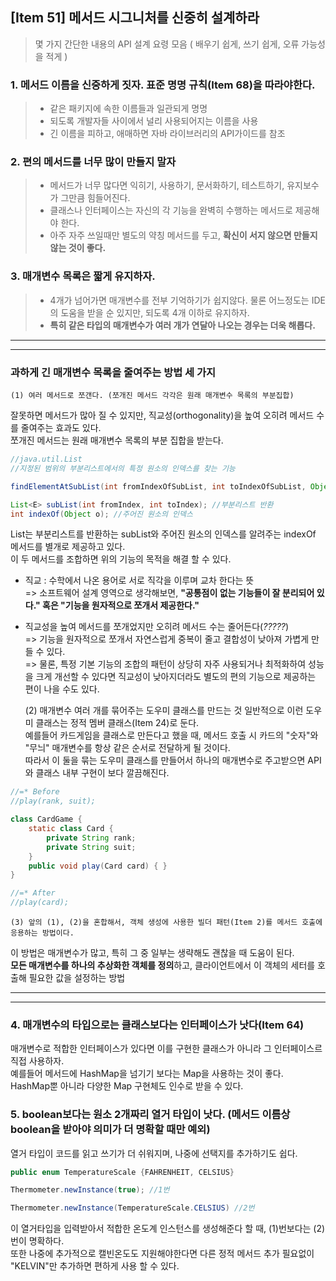 ## [Item 51] 메서드 시그니처를 신중히 설계하라

> 몇 가지 간단한 내용의 API 설계 요령 모음 ( 배우기 쉽게, 쓰기 쉽게, 오류 가능성을 적게 )

### 1. 메서드 이름을 신중하게 짓자. 표준 명명 규칙(Item 68)을 따라야한다.
>* 같은 패키지에 속한 이름들과 일관되게 명명<br>
>* 되도록 개발자들 사이에서 널리 사용되어지는 이름을 사용<br>
>* 긴 이름을 피하고, 애매하면 자바 라이브러리의 API가이드를 참조

### 2. 편의 메서드를 너무 많이 만들지 말자
>* 메서드가 너무 많다면 익히기, 사용하기, 문서화하기, 테스트하기, 유지보수가 그만큼 힘들어진다.<br>
>* 클래스나 인터페이스는 자신의 각 기능을 완벽히 수행하는 메서드로 제공해야 한다.
>* 아주 자주 쓰일때만 별도의 약칭 메서드를 두고, **확신이 서지 않으면 만들지 않는 것이 좋다.**

### 3. 매개변수 목록은 짧게 유지하자.
>* 4개가 넘어가면 매개변수를 전부 기억하기가 쉽지않다. 물론 어느정도는 IDE의 도움을 받을 순 있지만, 되도록 4개 이하로 유지하자.<br>
>* **특히 같은 타입의 매개변수가 여러 개가 연달아 나오는 경우는 더욱 해롭다.**

--- 
---
### 과하게 긴 매개변수 목록을 줄여주는 방법 세 가지
    (1) 여러 메서드로 쪼갠다. (쪼개진 메서드 각각은 원래 매개변수 목록의 부분집합)
잘못하면 메서드가 많아 질 수 있지만, 직교성(orthogonality)을 높여 오히려 메서드 수를 줄여주는 효과도 있다.
<br>
쪼개진 메서드는 원래 매개변수 목록의 부분 집합을 받는다.<br>

```java
//java.util.List
//지정된 범위의 부분리스트에서의 특정 원소의 인덱스를 찾는 기능

findElementAtSubList(int fromIndexOfSubList, int toIndexOfSubList, Object element);

List<E> subList(int fromIndex, int toIndex); //부분리스트 반환
int indexOf(Object o); //주어진 원소의 인덱스
```
List는 부분리스트를 반환하는 subList와 주어진 원소의 인덱스를 알려주는 indexOf 메서드를 별개로 제공하고 있다.<br>
이 두 메서드를 조합하면 위의 기능의 목적을 해결 할 수 있다.

* 직교 : 수학에서 나온 용어로 서로 직각을 이루며 교차 한다는 뜻<br>
  => 소프트웨어 설계 영역으로 생각해보면, **"공통점이 없는 기능들이 잘 분리되어 있다." 혹은 "기능을 원자적으로 쪼개서 제공한다."**


* 직교성을 높여 메서드를 쪼개었지만 오히려 메서드 수는 줄어든다(*?????*)<br>
    => 기능을 원자적으로 쪼개서 자연스럽게 중복이 줄고 결합성이 낮아져 가볍게 만들 수 있다.<br>
    => 물론, 특정 기본 기능의 조합의 패턴이 상당히 자주 사용되거나 최적화하여 성능을 크게 개선할 수 있다면 직교성이 낮아지더라도 별도의 편의 기능으로 제공하는 편이 나을 수도 있다.
  
  
    (2) 매개변수 여러 개를 묶어주는 도우미 클래스를 만드는 것
일반적으로 이런 도우미 클래스는 정적 멤버 클래스(Item 24)로 둔다.<br>
예를들어 카드게임을 클래스로 만든다고 했을 때, 메서드 호출 시 카드의 "숫자"와 "무늬" 매개변수를 항상 같은 순서로 전달하게 될 것이다.<br>
따라서 이 둘을 묶는 도우미 클래스를 만들어서 하나의 매개변수로 주고받으면 API와 클래스 내부 구현이 보다 깔끔해진다.
```java
//=* Before
//play(rank, suit);

class CardGame {
    static class Card {
        private String rank;
        private String suit;
    }
    public void play(Card card) { }
}

//=* After
//play(card);
```

    (3) 앞의 (1), (2)을 혼합해서, 객체 생성에 사용한 빌더 패턴(Item 2)를 메서드 호출에 응용하는 방법이다.
이 방법은 매개변수가 많고, 특히 그 중 일부는 생략해도 괜찮을 때 도움이 된다.<br>
**모든 매개변수를 하나의 추상화한 객체를 정의**하고, 클라이언트에서 이 객체의 세터를 호출해 필요한 값을 설정하는 방법

---
---

### 4. 매개변수의 타입으로는 클래스보다는 인터페이스가 낫다(Item 64)
매개변수로 적합한 인터페이스가 있다면 이를 구현한 클래스가 아니라 그 인터페이스르 직접 사용하자.<br>
예를들어 메서드에 HashMap을 넘기기 보다는 Map을 사용하는 것이 좋다.<br> HashMap뿐 아니라 다양한 Map 구현체도 인수로 받을 수 있다.

### 5. boolean보다는 원소 2개짜리 열거 타입이 낫다. (메서드 이름상 boolean을 받아야 의미가 더 명확할 때만 예외)
열거 타입이 코드를 읽고 쓰기가 더 쉬워지며, 나중에 선택지를 추가하기도 쉽다.

```java
public enum TemperatureScale {FAHRENHEIT, CELSIUS}
```

```java
Thermometer.newInstance(true); //1번

Thermometer.newInstance(TemperatureScale.CELSIUS) //2번
```  
이 열거타입을 입력받아서 적합한 온도계 인스턴스를 생성해준다 할 때, (1)번보다는 (2)번이 명확하다.<br>
또한 나중에 추가적으로 캘빈온도도 지원해야한다면 다른 정적 메서드 추가 필요없이 "KELVIN"만 추가하면 편하게 사용 할 수 있다.
